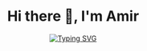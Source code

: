 <div align="center">

# Hi there 👋, I'm Amir

<a href="https://git.io/typing-svg">
  <img src="https://readme-typing-svg.demolab.com?font=Fira+Code&size=30&pause=1000&color=F78300&center=true&vCenter=true&width=900&lines=DON't+BUY+ME+COFFEE+%F0%9F%9A%AB%E2%98%95.+My+Cyber-Vending+Machine+gives+me+what+I+need+%F0%9F%A4%96" alt="Typing SVG" />
</a>

</div>

